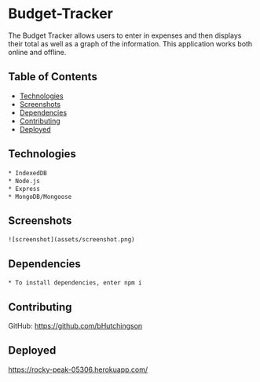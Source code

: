 # Budget-Tracker

  The Budget Tracker allows users to enter in expenses and then displays their total as well as a graph of the information. This application works both online and offline.
  
  ## Table of Contents
  
  - [Technologies](#technologies)
  - [Screenshots](#Screenshots)
  - [Dependencies](#dependencies)
  - [Contributing](#contributing)
  - [Deployed](#Deployed)
  
  ## Technologies

    * IndexedDB
    * Node.js 
    * Express
    * MongoDB/Mongoose
  
  
  ## Screenshots

    ![screenshot](assets/screenshot.png)
  
  ## Dependencies

    * To install dependencies, enter npm i
  
  ## Contributing

  GitHub: https://github.com/bHutchingson

  ## Deployed

  https://rocky-peak-05306.herokuapp.com/